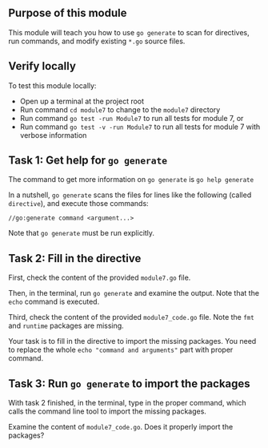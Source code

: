 ## Purpose of this module
This module will teach you how to use `go generate` to scan for directives, run commands, and modify existing `*.go` source files.


## Verify locally
To test this module locally:
* Open up a terminal at the project root
* Run command `cd module7` to change to the `module7` directory
* Run command `go test -run Module7` to run all tests for module 7, or
* Run command `go test -v -run Module7` to run all tests for module 7 with verbose information

## Task 1: Get help for `go generate`
The command to get more information on `go generate` is `go help generate`

In a nutshell, `go generate` scans the files for lines like the following (called `directive`), and execute those commands:
```
//go:generate command <argument...>
```

Note that `go generate` must be run explicitly.


## Task 2: Fill in the directive
First, check the content of the provided `module7.go` file.

Then, in the terminal, run `go generate` and examine the output.
Note that the `echo` command is executed.

Third, check the content of the provided `module7_code.go` file.
Note the `fmt` and `runtime` packages are missing.

Your task is to fill in the directive to import the missing packages.
You need to replace the whole `echo "command and arguments"` part with proper command.

## Task 3: Run `go generate` to import the packages
With task 2 finished, in the terminal, type in the proper command, 
which calls the command line tool to import the missing packages.

Examine the content of `module7_code.go`. Does it properly import the packages?
